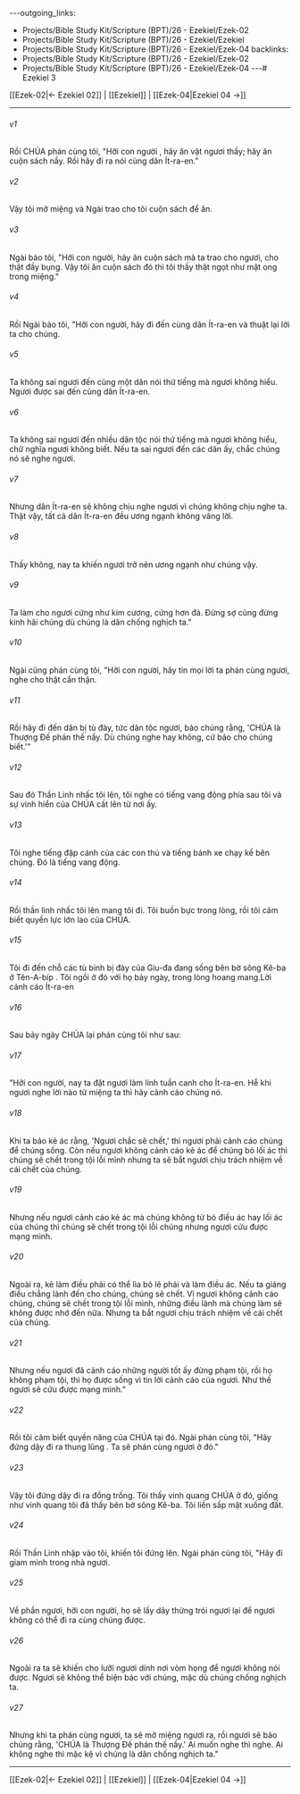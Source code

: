 ---outgoing_links:
  - Projects/Bible Study Kit/Scripture (BPT)/26 - Ezekiel/Ezek-02
  - Projects/Bible Study Kit/Scripture (BPT)/26 - Ezekiel/Ezekiel
  - Projects/Bible Study Kit/Scripture (BPT)/26 - Ezekiel/Ezek-04
backlinks:
  - Projects/Bible Study Kit/Scripture (BPT)/26 - Ezekiel/Ezek-02
  - Projects/Bible Study Kit/Scripture (BPT)/26 - Ezekiel/Ezek-04
---# Ezekiel 3

[[Ezek-02|← Ezekiel 02]] | [[Ezekiel]] | [[Ezek-04|Ezekiel 04 →]]
***



###### v1 
Rồi CHÚA phán cùng tôi, "Hỡi con người , hãy ăn vật ngươi thấy; hãy ăn cuộn sách nầy. Rồi hãy đi ra nói cùng dân Ít-ra-en." 

###### v2 
Vậy tôi mở miệng và Ngài trao cho tôi cuộn sách để ăn. 

###### v3 
Ngài bảo tôi, "Hỡi con người, hãy ăn cuộn sách mà ta trao cho ngươi, cho thật đầy bụng. Vậy tôi ăn cuộn sách đó thì tôi thấy thật ngọt như mật ong trong miệng." 

###### v4 
Rồi Ngài bảo tôi, "Hỡi con người, hãy đi đến cùng dân Ít-ra-en và thuật lại lời ta cho chúng. 

###### v5 
Ta không sai ngươi đến cùng một dân nói thứ tiếng mà ngươi không hiểu. Ngươi được sai đến cùng dân Ít-ra-en. 

###### v6 
Ta không sai ngươi đến nhiều dân tộc nói thứ tiếng mà ngươi không hiểu, chữ nghĩa ngươi không biết. Nếu ta sai ngươi đến các dân ấy, chắc chúng nó sẽ nghe ngươi. 

###### v7 
Nhưng dân Ít-ra-en sẽ không chịu nghe ngươi vì chúng không chịu nghe ta. Thật vậy, tất cả dân Ít-ra-en đều ương ngạnh không vâng lời. 

###### v8 
Thấy không, nay ta khiến ngươi trở nên ương ngạnh như chúng vậy. 

###### v9 
Ta làm cho ngươi cứng như kim cương, cứng hơn đá. Đừng sợ cũng đừng kinh hãi chúng dù chúng là dân chống nghịch ta." 

###### v10 
Ngài cũng phán cùng tôi, "Hỡi con người, hãy tin mọi lời ta phán cùng ngươi, nghe cho thật cẩn thận. 

###### v11 
Rồi hãy đi đến dân bị tù đày, tức dân tộc ngươi, bảo chúng rằng, 'CHÚA là Thượng Đế phán thế nầy. Dù chúng nghe hay không, cứ bảo cho chúng biết.'" 

###### v12 
Sau đó Thần Linh nhấc tôi lên, tôi nghe có tiếng vang động phía sau tôi và sự vinh hiển của CHÚA cất lên từ nơi ấy. 

###### v13 
Tôi nghe tiếng đập cánh của các con thú và tiếng bánh xe chạy kế bên chúng. Đó là tiếng vang động. 

###### v14 
Rồi thần linh nhấc tôi lên mang tôi đi. Tôi buồn bực trong lòng, rồi tôi cảm biết quyền lực lớn lao của CHÚA. 

###### v15 
Tôi đi đến chỗ các tù binh bị đày của Giu-đa đang sống bên bờ sông Kê-ba ở Tên-A-bíp . Tôi ngồi ở đó với họ bảy ngày, trong lòng hoang mang.Lời cảnh cáo Ít-ra-en 

###### v16 
Sau bảy ngày CHÚA lại phán cùng tôi như sau: 

###### v17 
"Hỡi con người, nay ta đặt ngươi làm lính tuần canh cho Ít-ra-en. Hễ khi ngươi nghe lời nào từ miệng ta thì hãy cảnh cáo chúng nó. 

###### v18 
Khi ta bảo kẻ ác rằng, 'Ngươi chắc sẽ chết,' thì ngươi phải cảnh cáo chúng để chúng sống. Còn nếu ngươi không cảnh cáo kẻ ác để chúng bỏ lối ác thì chúng sẽ chết trong tội lỗi mình nhưng ta sẽ bắt ngươi chịu trách nhiệm về cái chết của chúng. 

###### v19 
Nhưng nếu ngươi cảnh cáo kẻ ác mà chúng không từ bỏ điều ác hay lối ác của chúng thì chúng sẽ chết trong tội lỗi chúng nhưng ngươi cứu được mạng mình. 

###### v20 
Ngoài ra, kẻ làm điều phải có thể lìa bỏ lẽ phải và làm điều ác. Nếu ta giáng điều chẳng lành đến cho chúng, chúng sẽ chết. Vì ngươi không cảnh cáo chúng, chúng sẽ chết trong tội lỗi mình, những điều lành mà chúng làm sẽ không được nhớ đến nữa. Nhưng ta bắt ngươi chịu trách nhiệm về cái chết của chúng. 

###### v21 
Nhưng nếu ngươi đã cảnh cáo những người tốt ấy đừng phạm tội, rồi họ không phạm tội, thì họ được sống vì tin lời cảnh cáo của ngươi. Như thế ngươi sẽ cứu được mạng mình." 

###### v22 
Rồi tôi cảm biết quyền năng của CHÚA tại đó. Ngài phán cùng tôi, "Hãy đứng dậy đi ra thung lũng . Ta sẽ phán cùng ngươi ở đó." 

###### v23 
Vậy tôi đứng dậy đi ra đồng trống. Tôi thấy vinh quang CHÚA ở đó, giống như vinh quang tôi đã thấy bên bờ sông Kê-ba. Tôi liền sấp mặt xuống đất. 

###### v24 
Rồi Thần Linh nhập vào tôi, khiến tôi đứng lên. Ngài phán cùng tôi, "Hãy đi giam mình trong nhà ngươi. 

###### v25 
Về phần ngươi, hỡi con người, họ sẽ lấy dây thừng trói ngươi lại để ngươi không có thể đi ra cùng chúng được. 

###### v26 
Ngoài ra ta sẽ khiến cho lưỡi ngươi dính nơi vòm họng để ngươi không nói được. Ngươi sẽ không thể biện bác với chúng, mặc dù chúng chống nghịch ta. 

###### v27 
Nhưng khi ta phán cùng ngươi, ta sẽ mở miệng ngươi ra, rồi ngươi sẽ bảo chúng rằng, 'CHÚA là Thượng Đế phán thế nầy.' Ai muốn nghe thì nghe. Ai không nghe thì mặc kệ vì chúng là dân chống nghịch ta."

***
[[Ezek-02|← Ezekiel 02]] | [[Ezekiel]] | [[Ezek-04|Ezekiel 04 →]]
